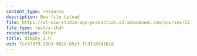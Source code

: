 ```yaml
---
content_type: resource
description: New file Upload
file: https://ol-ocw-studio-app-production.s3.amazonaws.com/courses/12-811-tropical-meteorology-spring-2011/fcc973f925b39b2db5cffc3f18f41b1d_dimphy_2.h
file_type: text/x-chdr
resourcetype: Other
title: dimphy_2.h
uid: fcc973f9-25b3-9b2d-b5cf-fc3f18f41b1d
---
```

